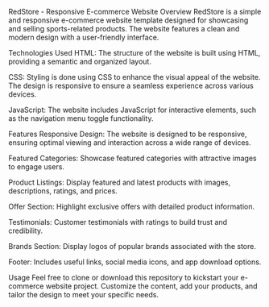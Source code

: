 RedStore - Responsive E-commerce Website
Overview
RedStore is a simple and responsive e-commerce website template designed for showcasing and selling sports-related products. The website features a clean and modern design with a user-friendly interface.

Technologies Used
HTML: The structure of the website is built using HTML, providing a semantic and organized layout.

CSS: Styling is done using CSS to enhance the visual appeal of the website. The design is responsive to ensure a seamless experience across various devices.

JavaScript: The website includes JavaScript for interactive elements, such as the navigation menu toggle functionality.

Features
Responsive Design: The website is designed to be responsive, ensuring optimal viewing and interaction across a wide range of devices.

Featured Categories: Showcase featured categories with attractive images to engage users.

Product Listings: Display featured and latest products with images, descriptions, ratings, and prices.

Offer Section: Highlight exclusive offers with detailed product information.

Testimonials: Customer testimonials with ratings to build trust and credibility.

Brands Section: Display logos of popular brands associated with the store.

Footer: Includes useful links, social media icons, and app download options.

Usage
Feel free to clone or download this repository to kickstart your e-commerce website project. Customize the content, add your products, and tailor the design to meet your specific needs.
